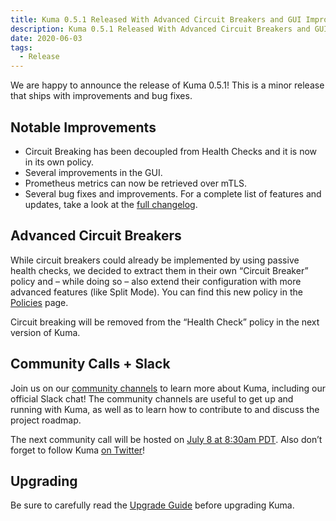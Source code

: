 ```yaml
---
title: Kuma 0.5.1 Released With Advanced Circuit Breakers and GUI Improvements
description: Kuma 0.5.1 Released With Advanced Circuit Breakers and GUI Improvements
date: 2020-06-03
tags:
  - Release
---
```


We are happy to announce the release of Kuma 0.5.1! This is a minor release that ships with improvements and bug fixes.

## Notable Improvements

- Circuit Breaking has been decoupled from Health Checks and it is now in its own policy.
- Several improvements in the GUI.
- Prometheus metrics can now be retrieved over mTLS.
- Several bug fixes and improvements.
  For a complete list of features and updates, take a look at the [full changelog](https://github.com/kumahq/kuma/blob/0ec42aa981139b1552e695b17e0f474cd0d5bde9/CHANGELOG.md).

## Advanced Circuit Breakers

While circuit breakers could already be implemented by using passive health checks, we decided to extract them in their own “Circuit Breaker” policy and – while doing so – also extend their configuration with more advanced features (like Split Mode). You can find this new policy in the [Policies](https://kuma.io/policies/) page.

Circuit breaking will be removed from the “Health Check” policy in the next version of Kuma.

## Community Calls + Slack

Join us on our [community channels](https://kuma.io/community/) to learn more about Kuma, including our official Slack chat! The community channels are useful to get up and running with Kuma, as well as to learn how to contribute to and discuss the project roadmap.

The next community call will be hosted on [July 8 at 8:30am PDT](https://kuma.io/community/). Also don’t forget to follow Kuma [on Twitter](https://twitter.com/kumamesh)!

## Upgrading

Be sure to carefully read the [Upgrade Guide](https://github.com/kumahq/kuma/blob/master/UPGRADE.md) before upgrading Kuma.
